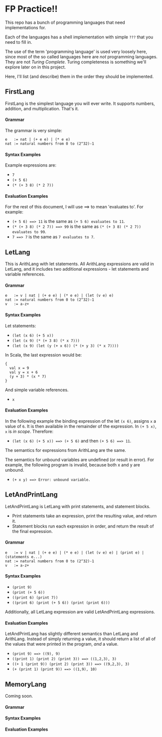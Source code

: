 # FP Practice!!

This repo has a bunch of programming languages that need implementations for.

Each of the languages has a shell implementation with simple `???` that you
need to fill in.

The use of the term 'programming language' is used very loosely here, 
since most of the so called languages here are *not* programming languages.
They are not *Turing Complete*. Turing completeness is something we'll explore
later on in this project.

Here, I'll list (and describe) them in the order they should be implemented.

## FirstLang

FirstLang is the simplest language you will ever write.
It supports numbers, addition, and multiplication. That's it.

#### Grammar

The grammar is very simple:

    e   := nat | (+ e e) | (* e e)
    nat := natural numbers from 0 to (2^32)-1

#### Syntax Examples

Example expressions are:

* `7`
* `(+ 5 6)`
* `(* (+ 3 8) (* 2 7))`

#### Evaluation Examples

For the rest of this document, I will use ==> to mean 'evaluates to'. 
For example:

* `(+ 5 6) ==> 11` is the same as `(+ 5 6) evaluates to 11`.
* `(* (+ 3 8) (* 2 7)) ==> 99` is the same as `(* (+ 3 8) (* 2 7)) evaluates to 99`.
* `7 ==> 7` is the same as `7 evaluates to 7`.

## LetLang

This is ArithLang with let statements. All ArithLang expressions
are valid in LetLang, and it includes two additional expressions -
let statements and variable references.

#### Grammar

    e   := v | nat | (+ e e) | (* e e) | (let (v e) e)
    nat := natural numbers from 0 to (2^32)-1
    v   := a-z+

#### Syntax Examples

Let statements:

* `(let (x 6) (+ 5 x))`
* `(let (x 9) (* (+ 3 8) (* x 7)))`
* `(let (x 9) (let (y (+ x 6)) (* (+ y 3) (* x 7))))`

In Scala, the last expression would be: 

    { 
      val x = 9
      val y = x + 6
      (y + 3) * (x * 7)
    }

And simple variable references.

* `x`

#### Evaluation Examples

In the following example the binding expression of the let `(x 6)`,
assigns `x` a value of `6`. It is then available in the remainder
of the expression. In `(+ 5 x)`, `x` is *in scope*. Therefore:

* `(let (x 6) (+ 5 x)) ==> (+ 5 6)` and then `(+ 5 6) ==> 11`.

The semantics for expressions from ArithLang are the same.

The semantics for unbound variables are undefined (or result in error).
For example, the following program is invalid, because both x and y are unbound.

* `(+ x y) ==> Error: unbound variable.`

## LetAndPrintLang

LetAndPrintLang is LetLang with print statements, and statement blocks.

* Print statements take an expression, print the resulting value, and return it.
* Statement blocks run each expression in order, and return the result of the final expression.

#### Grammar

    e   := v | nat | (+ e e) | (* e e) | (let (v e) e) | (print e) | (statements e...)
    nat := natural numbers from 0 to (2^32)-1
    v   := a-z+
    
#### Syntax Examples

* `(print 9)`
* `(print (+ 5 6))`
* `((print 6) (print 7))`
* `((print 6) (print (+ 5 6)) (print (print 6)))`

Additionally, all LetLang expression are valid LetAndPrintLang expressions.

#### Evaluation Examples

LetAndPrintLang has slightly different semantics than LetLang and ArithLang.
Instead of simply returning a value, it should return a list  of all of the 
values that were printed in the program, *and* a value.

* `(print 9) ==> ((9), 9)`
* `((print 1) (print 2) (print 3)) ==> ((1,2,3), 3)`
* `((+ 1 (print 9)) (print 2) (print 3)) ==> ((9,2,3), 3)`
* `(+ (print 1) (print 9)) ==> ((1,9), 10)`

## MemoryLang

Coming soon.

#### Grammar
#### Syntax Examples
#### Evaluation Examples